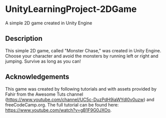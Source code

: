 # UnityLearningProject-2DGame
A simple 2D game created in Unity Engine


## Description ##
This simple 2D game, called "Monster Chase," was created in Unity Engine. Choose your character and avoid the monsters by running left or right and jumping. Survive as long as you can!

## Acknowledgements ##
This game was created by following tutorials and with assets provided by Fahir from the Awesome Tuts channel (https://www.youtube.com/channel/UC5c-DuzPdH9iaWYdI0v0uzw) and freeCodeCamp.org. The full tutorial can be found here: https://www.youtube.com/watch?v=gB1F9G0JXOo.

